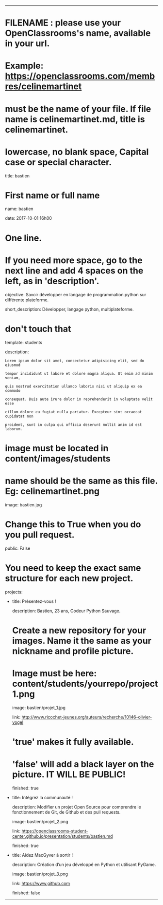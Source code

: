 ---



# FILENAME : please use your OpenClassrooms's name, available in your url.

# Example: https://openclassrooms.com/membres/celinemartinet

# must be the name of your file. If file name is celinemartinet.md, title is celinemartinet.

# lowercase, no blank space, Capital case or special character.

title: bastien



# First name or full name

name: bastien

date: 2017-10-01 16h00



# One line.

# If you need more space, go to the next line and add 4 spaces on the left, as in 'description'.

objective: Savoir développer en langage de programmation python sur différente plateforme.

short_description: Développer, langage python, multiplateforme.



# don't touch that

template: students

description:

    Lorem ipsum dolor sit amet, consectetur adipisicing elit, sed do eiusmod

    tempor incididunt ut labore et dolore magna aliqua. Ut enim ad minim veniam,

    quis nostrud exercitation ullamco laboris nisi ut aliquip ex ea commodo

    consequat. Duis aute irure dolor in reprehenderit in voluptate velit esse

    cillum dolore eu fugiat nulla pariatur. Excepteur sint occaecat cupidatat non

    proident, sunt in culpa qui officia deserunt mollit anim id est laborum.



# image must be located in content/images/students

# name should be the same as this file. Eg: celinemartinet.png

image: bastien.jpg



# Change this to True when you do you pull request.

public: False



# You need to keep the exact same structure for each new project.

projects:

  - title: Présentez-vous !

    description: Bastien, 23 ans, Codeur Python Sauvage.

    # Create a new repository for your images. Name it the same as your nickname and profile picture.

    # Image must be here: content/students/yourrepo/project1.png

    image: bastien/projet_1.jpg

    link: http://www.ricochet-jeunes.org/auteurs/recherche/10146-olivier-vogel

    # 'true' makes it fully available.

    # 'false' will add a black layer on the picture. IT WILL BE PUBLIC!

    finished: true

  - title: Intégrez la communauté !

    description: Modifier un projet Open Source pour comprendre le fonctionnement de Git, de Github et des pull requests. 

    image: bastien/projet_2.png

    link: https://openclassrooms-student-center.github.io/presentation/students/bastien.md

    finished: true

  - title: Aidez MacGyver à sortir !

    description: Création d’un jeu développé en Python et utilisant PyGame.

    image: bastien/projet_3.png

    link: https://www.github.com

    finished: false

---